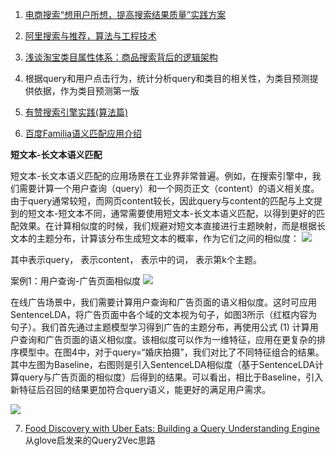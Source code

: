 1. [电商搜索“想用户所想，提高搜索结果质量”实践方案](http://www.woshipm.com/pd/4140984.html)

2. [阿里搜索与推荐，算法与工程技术](https://developer.aliyun.com/group/aios?spm=a2c6h.12873639.0.0.19b67332xFtiPa#/?_k=mqlqu7)

3. [浅谈淘宝类目属性体系：商品搜索背后的逻辑架构](https://blog.csdn.net/lvjin110/article/details/41039067?utm_medium=distribute.pc_relevant_download.none-task-blog-blogcommendfrombaidu-7.nonecase&depth_1-utm_source=distribute.pc_relevant_download.none-task-blog-blogcommendfrombaidu-7.nonecas)

4. 根据query和用户点击行为，统计分析query和类目的相关性，为类目预测提供依据，作为类目预测第一版

5. [有赞搜索引擎实践(算法篇)](https://blog.csdn.net/starzhou/article/details/51227227?utm_source=blogxgwz0&utm_medium=distribute.pc_relevant.none-task-blog-title-8&spm=1001.2101.3001.4242)

6. [百度Familia语义匹配应用介绍](https://github.com/baidu/Familia/wiki/%E8%AF%AD%E4%B9%89%E5%8C%B9%E9%85%8D%E5%BA%94%E7%94%A8%E4%BB%8B%E7%BB%8D)

**短文本-长文本语义匹配**

短文本-长文本语义匹配的应用场景在工业界非常普遍。例如，在搜索引擎中，我们需要计算一个用户查询（query）和一个网页正文（content）的语义相关度。由于query通常较短，而网页content较长，因此query与content的匹配与上文提到的短文本-短文本不同，通常需要使用短文本-长文本语义匹配，以得到更好的匹配效果。在计算相似度的时候，我们规避对短文本直接进行主题映射，而是根据长文本的主题分布，计算该分布生成短文本的概率，作为它们之间的相似度：
<img src="https://github.com/baidu/Familia/wiki/img/formula1.png">

其中表示query， 表示content， 表示中的词， 表示第k个主题。

案例1：用户查询-广告页面相似度
<img src="https://github.com/baidu/Familia/wiki/img/figure3.png">

在线广告场景中，我们需要计算用户查询和广告页面的语义相似度。这时可应用SentenceLDA，将广告页面中各个域的文本视为句子，如图3所示（红框内容为句子）。我们首先通过主题模型学习得到广告的主题分布，再使用公式 (1) 计算用户查询和广告页面的语义相似度。该相似度可以作为一维特征，应用在更复杂的排序模型中。在图4中，对于query=“婚庆拍摄”，我们对比了不同特征组合的结果。其中左图为Baseline，右图则是引入SentenceLDA相似度（基于SentenceLDA计算query与广告页面的相似度）后得到的结果。可以看出，相比于Baseline，引入新特征后召回的结果更加符合query语义，能更好的满足用户需求。

<img src="https://github.com/baidu/Familia/wiki/img/figure4.png">

7. [Food Discovery with Uber Eats: Building a Query Understanding Engine](https://eng.uber.com/uber-eats-query-understanding/) 从glove启发来的Query2Vec思路
